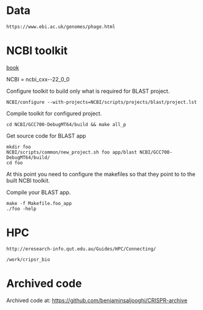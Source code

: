 # Data

```
https://www.ebi.ac.uk/genomes/phage.html
```


# NCBI toolkit

[book](https://ncbi.github.io/cxx-toolkit/)

NCBI = ncbi_cxx--22_0_0

Configure toolkit to build only what is required for BLAST project.
```
NCBI/configure --with-projects=NCBI/scripts/projects/blast/project.lst
```

Compile toolkit for configured project.
```
cd NCBI/GCC700-DebugMT64/build && make all_p
```

Get source code for BLAST app
```
mkdir foo
NCBI/scripts/common/new_project.sh foo app/blast NCBI/GCC700-DebugMT64/build/
cd foo
```

At this point you need to configure the makefiles so that they point to to the built NCBI toolkit.

Compile your BLAST app.
```
make -f Makefile.foo_app
./foo -help
```


# HPC

```
http://eresearch-info.qut.edu.au/Guides/HPC/Connecting/

/work/cripsr_bio
```






# Archived code
Archived code at: https://github.com/benjaminsaljooghi/CRISPR-archive


